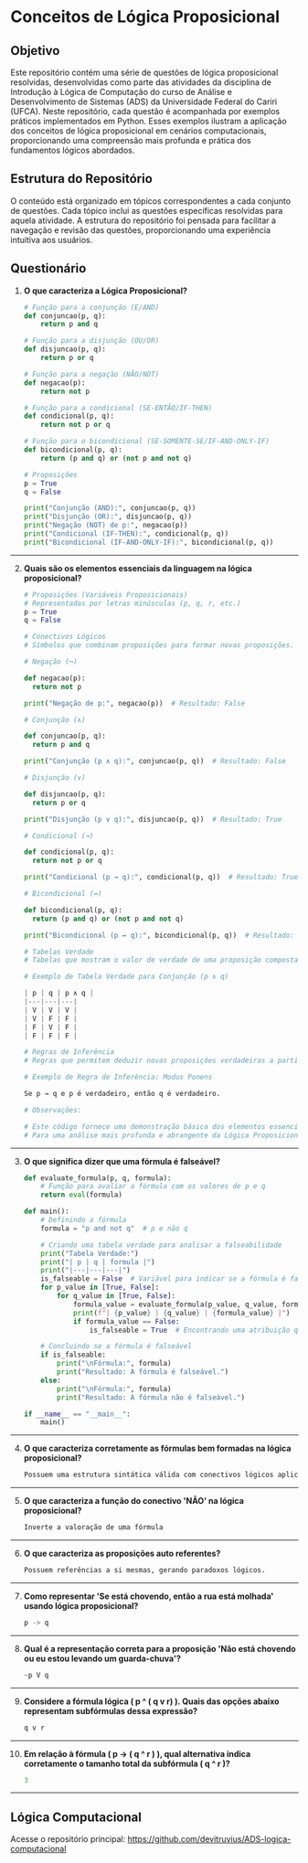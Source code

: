 # Conceitos de Lógica Proposicional

## Objetivo

Este repositório contém uma série de questões de lógica proposicional resolvidas, desenvolvidas como parte das atividades da disciplina de Introdução à Lógica de Computação do curso de Análise e Desenvolvimento de Sistemas (ADS) da Universidade Federal do Cariri (UFCA). Neste repositório, cada questão é acompanhada por exemplos práticos implementados em Python. Esses exemplos ilustram a aplicação dos conceitos de lógica proposicional em cenários computacionais, proporcionando uma compreensão mais profunda e prática dos fundamentos lógicos abordados.
## Estrutura do Repositório

O conteúdo está organizado em tópicos correspondentes a cada conjunto de questões. Cada tópico inclui as questões específicas resolvidas para aquela atividade. A estrutura do repositório foi pensada para facilitar a navegação e revisão das questões, proporcionando uma experiência intuitiva aos usuários.

## Questionário

1. **O que caracteriza a Lógica Proposicional?**

   ```python
   # Função para a conjunção (E/AND)
   def conjuncao(p, q):
       return p and q
   
   # Função para a disjunção (OU/OR)
   def disjuncao(p, q):
       return p or q
   
   # Função para a negação (NÃO/NOT)
   def negacao(p):
       return not p
   
   # Função para a condicional (SE-ENTÃO/IF-THEN)
   def condicional(p, q):
       return not p or q
   
   # Função para o bicondicional (SE-SOMENTE-SE/IF-AND-ONLY-IF)
   def bicondicional(p, q):
       return (p and q) or (not p and not q)
   
   # Proposições
   p = True
   q = False
   
   print("Conjunção (AND):", conjuncao(p, q))
   print("Disjunção (OR):", disjuncao(p, q))
   print("Negação (NOT) de p:", negacao(p))
   print("Condicional (IF-THEN):", condicional(p, q))
   print("Bicondicional (IF-AND-ONLY-IF):", bicondicional(p, q))
<hr>

2. **Quais são os elementos essenciais da linguagem na lógica proposicional?**

   ```python
   # Proposições (Variáveis Proposicionais)
   # Representadas por letras minúsculas (p, q, r, etc.)
   p = True
   q = False
   
   # Conectivos Lógicos
   # Símbolos que combinam proposições para formar novas proposições.
   
   # Negação (¬)
   
   def negacao(p):
     return not p
   
   print("Negação de p:", negacao(p))  # Resultado: False
   
   # Conjunção (∧)
   
   def conjuncao(p, q):
     return p and q
   
   print("Conjunção (p ∧ q):", conjuncao(p, q))  # Resultado: False
   
   # Disjunção (∨)
   
   def disjuncao(p, q):
     return p or q
   
   print("Disjunção (p ∨ q):", disjuncao(p, q))  # Resultado: True
   
   # Condicional (→)
   
   def condicional(p, q):
     return not p or q
   
   print("Condicional (p → q):", condicional(p, q))  # Resultado: True
   
   # Bicondicional (↔)
   
   def bicondicional(p, q):
     return (p and q) or (not p and not q)
   
   print("Bicondicional (p ↔ q):", bicondicional(p, q))  # Resultado: False
   
   # Tabelas Verdade
   # Tabelas que mostram o valor de verdade de uma proposição composta para todas as combinações de valores de verdade de suas proposições componentes.
   
   # Exemplo de Tabela Verdade para Conjunção (p ∧ q)
   
   | p | q | p ∧ q |
   |---|---|---|
   | V | V | V |
   | V | F | F |
   | F | V | F |
   | F | F | F |
   
   # Regras de Inferência
   # Regras que permitem deduzir novas proposições verdadeiras a partir de um conjunto de proposições já estabelecidas como verdadeiras.
   
   # Exemplo de Regra de Inferência: Modus Ponens
   
   Se p → q e p é verdadeiro, então q é verdadeiro.
   
   # Observações:
   
   # Este código fornece uma demonstração básica dos elementos essenciais da Lógica Proposicional em Python.
   # Para uma análise mais profunda e abrangente da Lógica Proposicional, consulte livros e materiais especializados.
<hr>
   
3. **O que significa dizer que uma fórmula é falseável?**

   ```python
   def evaluate_formula(p, q, formula):
       # Função para avaliar a fórmula com os valores de p e q
       return eval(formula)
   
   def main():
       # Definindo a fórmula
       formula = "p and not q"  # p e não q
   
       # Criando uma tabela verdade para analisar a falseabilidade
       print("Tabela Verdade:")
       print("| p | q | formula |")
       print("|---|---|---|")
       is_falseable = False  # Variável para indicar se a fórmula é falseável
       for p_value in [True, False]:
           for q_value in [True, False]:
               formula_value = evaluate_formula(p_value, q_value, formula)
               print(f"| {p_value} | {q_value} | {formula_value} |")
               if formula_value == False:
                   is_falseable = True  # Encontrando uma atribuição que torna a fórmula falsa
   
       # Concluindo se a fórmula é falseável
       if is_falseable:
           print("\nFórmula:", formula)
           print("Resultado: A fórmula é falseável.")
       else:
           print("\nFórmula:", formula)
           print("Resultado: A fórmula não é falseável.")
   
   if __name__ == "__main__":
       main()
<hr>

4. **O que caracteriza corretamente as fórmulas bem formadas na lógica proposicional?**

   ```python
   Possuem uma estrutura sintática válida com conectivos lógicos aplicados corretamente
<hr>

5. **O que caracteriza a função do conectivo 'NÃO' na lógica proposicional?**

   ```python
   Inverte a valoração de uma fórmula
<hr>

6. **O que caracteriza as proposições auto referentes?**

   ```python
   Possuem referências a si mesmas, gerando paradoxos lógicos.
<hr>

7. **Como representar 'Se está chovendo, então a rua está molhada' usando lógica proposicional?**

   ```python
   p -> q
<hr>

8. **Qual é a representação correta para a proposição 'Não está chovendo ou eu estou levando um guarda-chuva'?**

   ```python
   ~p V q
<hr>

9. **Considere a fórmula lógica ( p ^ ( q v r) ). Quais das opções abaixo representam subfórmulas dessa expressão?**

   ```python
   q v r
<hr>

10. **Em relação à fórmula ( p -> ( q ^ r ) ), qual alternativa indica corretamente o tamanho total da subfórmula ( q ^ r )?**

      ```python
    3
<hr>

## Lógica Computacional

Acesse o repositório principal: https://github.com/devitruvius/ADS-logica-computacional
